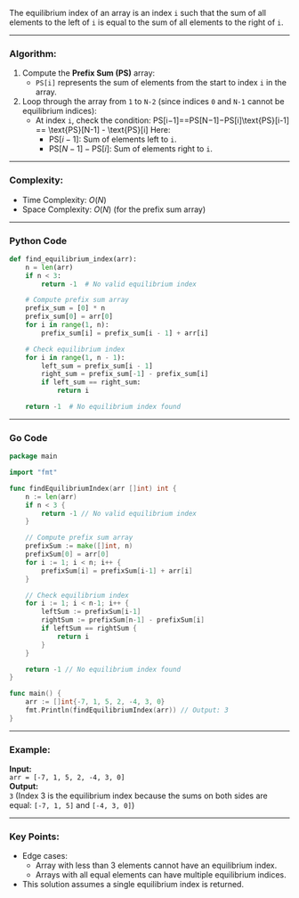 The equilibrium index of an array is an index `i` such that the sum of all elements to the left of `i` is equal to the sum of all elements to the right of `i`.

---

### Algorithm:

1. Compute the **Prefix Sum (PS)** array:
    - `PS[i]` represents the sum of elements from the start to index `i` in the array.
2. Loop through the array from `1` to `N-2` (since indices `0` and `N-1` cannot be equilibrium indices):
    - At index `i`, check the condition: PS[i−1]==PS[N−1]−PS[i]\text{PS}[i-1] == \text{PS}[N-1] - \text{PS}[i] Here:
        - $\text{PS}[i-1]$: Sum of elements left to `i`.
        - $\text{PS}[N-1] - \text{PS}[i]$: Sum of elements right to `i`.

---

### Complexity:

- Time Complexity: $O(N)$
- Space Complexity: $O(N)$ (for the prefix sum array)

---

### Python Code

```python
def find_equilibrium_index(arr):
    n = len(arr)
    if n < 3:
        return -1  # No valid equilibrium index

    # Compute prefix sum array
    prefix_sum = [0] * n
    prefix_sum[0] = arr[0]
    for i in range(1, n):
        prefix_sum[i] = prefix_sum[i - 1] + arr[i]

    # Check equilibrium index
    for i in range(1, n - 1):
        left_sum = prefix_sum[i - 1]
        right_sum = prefix_sum[-1] - prefix_sum[i]
        if left_sum == right_sum:
            return i

    return -1  # No equilibrium index found
```

---

### Go Code

```go
package main

import "fmt"

func findEquilibriumIndex(arr []int) int {
    n := len(arr)
    if n < 3 {
        return -1 // No valid equilibrium index
    }

    // Compute prefix sum array
    prefixSum := make([]int, n)
    prefixSum[0] = arr[0]
    for i := 1; i < n; i++ {
        prefixSum[i] = prefixSum[i-1] + arr[i]
    }

    // Check equilibrium index
    for i := 1; i < n-1; i++ {
        leftSum := prefixSum[i-1]
        rightSum := prefixSum[n-1] - prefixSum[i]
        if leftSum == rightSum {
            return i
        }
    }

    return -1 // No equilibrium index found
}

func main() {
    arr := []int{-7, 1, 5, 2, -4, 3, 0}
    fmt.Println(findEquilibriumIndex(arr)) // Output: 3
}
```

---

### Example:

**Input:**  
`arr = [-7, 1, 5, 2, -4, 3, 0]`  
**Output:**  
`3` (Index 3 is the equilibrium index because the sums on both sides are equal: `[-7, 1, 5]` and `[-4, 3, 0]`)

---

### Key Points:

- Edge cases:
    - Array with less than 3 elements cannot have an equilibrium index.
    - Arrays with all equal elements can have multiple equilibrium indices.
- This solution assumes a single equilibrium index is returned.